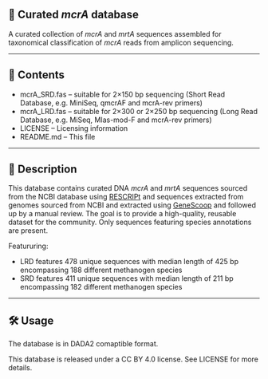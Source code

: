 ## 🧬 Curated _mcrA_ database

A curated collection of _mcrA_ and _mrtA_ sequences assembled for taxonomical classification of _mcrA_ reads from amplicon sequencing.

---

## 📂 Contents

- mcrA_SRD.fas – suitable for 2×150 bp sequencing (Short Read Database, e.g. MiniSeq, qmcrAF and mcrA-rev primers)
- mcrA_LRD.fas – suitable for 2×300 or 2×250 bp sequencing (Long Read Database, e.g. MiSeq, Mlas-mod-F and mcrA-rev primers)
- LICENSE – Licensing information  
- README.md – This file  

---

## 🧫 Description

This database contains curated DNA _mcrA_ and _mrtA_ sequences sourced from the NCBI database using [RESCRIPt](https://github.com/bokulich-lab/RESCRIPt) and sequences extracted from genomes sourced from NCBI and extracted using [GeneScoop](https://github.com/Zblezble/GeneScoop) and followed up by a manual review.
The goal is to provide a high-quality, reusable dataset for the community. Only sequences featuring species annotations are present.

Featururing:
- LRD features 478 unique sequences with median length of 425 bp encompassing 188 different methanogen species 
- SRD features 411 unique sequences with median length of 211 bp encompassing 182 different methanogen species 

---

## 🛠️ Usage

The database is in DADA2 comaptible format.

This database is released under a CC BY 4.0 license. See LICENSE for more details.
